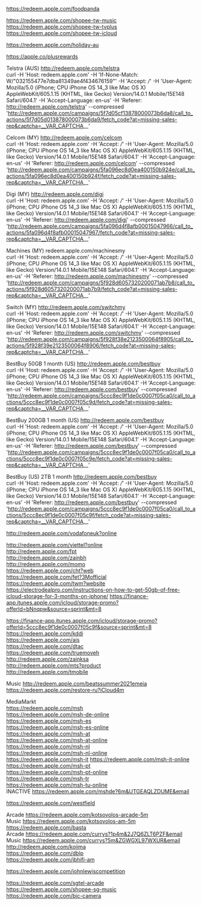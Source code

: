 https://redeem.apple.com/foodpanda  

https://redeem.apple.com/shopee-tw-music  
https://redeem.apple.com/shopee-tw-tvplus  
https://redeem.apple.com/shopee-tw-icloud  

https://redeem.apple.com/holiday-au  

https://apple.co/plusrewards  

Telstra (AUS) http://redeem.apple.com/telstra  
curl -H 'Host: redeem.apple.com' -H 'If-None-Match: W/"032155477e7dba81349ae4f434676159"' -H 'Accept: */*' -H 'User-Agent: Mozilla/5.0 (iPhone; CPU iPhone OS 14_3 like Mac OS X) AppleWebKit/605.1.15 (KHTML, like Gecko) Version/14.0.1 Mobile/15E148 Safari/604.1' -H 'Accept-Language: en-us' -H 'Referer: http://redeem.apple.com/telstra' --compressed 'http://redeem.apple.com/campaigns/5f7d05cf13878000073b6da8/call_to_actions/5f7d05d013878000073b6da9/fetch_code?at=missing-sales-rep&captcha=__VAR_CAPTCHA__'  


Celcom (MY) http://redeem.apple.com/celcom  
curl -H 'Host: redeem.apple.com' -H 'Accept: */*' -H 'User-Agent: Mozilla/5.0 (iPhone; CPU iPhone OS 14_3 like Mac OS X) AppleWebKit/605.1.15 (KHTML, like Gecko) Version/14.0.1 Mobile/15E148 Safari/604.1' -H 'Accept-Language: en-us' -H 'Referer: http://redeem.apple.com/celcom' --compressed 'http://redeem.apple.com/campaigns/5fa096ec8d0ea400150b924e/call_to_actions/5fa096ec8d0ea400150b924f/fetch_code?at=missing-sales-rep&captcha=__VAR_CAPTCHA__'  

Digi (MY) http://redeem.apple.com/digi  
curl -H 'Host: redeem.apple.com' -H 'Accept: */*' -H 'User-Agent: Mozilla/5.0 (iPhone; CPU iPhone OS 14_3 like Mac OS X) AppleWebKit/605.1.15 (KHTML, like Gecko) Version/14.0.1 Mobile/15E148 Safari/604.1' -H 'Accept-Language: en-us' -H 'Referer: http://redeem.apple.com/digi' --compressed 'http://redeem.apple.com/campaigns/5fa096d4f8afb00015047966/call_to_actions/5fa096d4f8afb00015047967/fetch_code?at=missing-sales-rep&captcha=__VAR_CAPTCHA__'  

Machines (MY) redeem.apple.com/machinesmy  
curl -H 'Host: redeem.apple.com' -H 'Accept: */*'  -H 'User-Agent: Mozilla/5.0 (iPhone; CPU iPhone OS 14_3 like Mac OS X) AppleWebKit/605.1.15 (KHTML, like Gecko) Version/14.0.1 Mobile/15E148 Safari/604.1' -H 'Accept-Language: en-us' -H 'Referer: http://redeem.apple.com/machinesmy' --compressed 'http://redeem.apple.com/campaigns/5f928d6057320200071ab7b8/call_to_actions/5f928d6057320200071ab7b9/fetch_code?at=missing-sales-rep&captcha=__VAR_CAPTCHA__'  

Switch (MY) http://redeem.apple.com/switchmy  
curl -H 'Host: redeem.apple.com' -H 'Accept: */*'  -H 'User-Agent: Mozilla/5.0 (iPhone; CPU iPhone OS 14_3 like Mac OS X) AppleWebKit/605.1.15 (KHTML, like Gecko) Version/14.0.1 Mobile/15E148 Safari/604.1' -H 'Accept-Language: en-us' -H 'Referer: http://redeem.apple.com/switchmy' --compressed 'http://redeem.apple.com/campaigns/5f928f38e2123500064f8905/call_to_actions/5f928f39e2123500064f8906/fetch_code?at=missing-sales-rep&captcha=__VAR_CAPTCHA__'  


BestBuy 50GB 1 month (US) http://redeem.apple.com/bestbuy  
curl -H 'Host: redeem.apple.com' -H 'Accept: */*'  -H 'User-Agent: Mozilla/5.0 (iPhone; CPU iPhone OS 14_3 like Mac OS X) AppleWebKit/605.1.15 (KHTML, like Gecko) Version/14.0.1 Mobile/15E148 Safari/604.1' -H 'Accept-Language: en-us' -H 'Referer: http://redeem.apple.com/bestbuy' --compressed 'http://redeem.apple.com/campaigns/5ccc8ec9f1de0c0007f05ca0/call_to_actions/5ccc8ec9f1de0c0007f05c9d/fetch_code?at=missing-sales-rep&captcha=__VAR_CAPTCHA__'  


BestBuy 200GB 1 month (US) http://redeem.apple.com/bestbuy  
curl -H 'Host: redeem.apple.com' -H 'Accept: */*'  -H 'User-Agent: Mozilla/5.0 (iPhone; CPU iPhone OS 14_3 like Mac OS X) AppleWebKit/605.1.15 (KHTML, like Gecko) Version/14.0.1 Mobile/15E148 Safari/604.1' -H 'Accept-Language: en-us' -H 'Referer: http://redeem.apple.com/bestbuy' --compressed 'http://redeem.apple.com/campaigns/5ccc8ec9f1de0c0007f05ca0/call_to_actions/5ccc8ec9f1de0c0007f05c9e/fetch_code?at=missing-sales-rep&captcha=__VAR_CAPTCHA__'  


BestBuy (US) 2TB 1 month http://redeem.apple.com/bestbuy  
curl -H 'Host: redeem.apple.com' -H 'Accept: */*'  -H 'User-Agent: Mozilla/5.0 (iPhone; CPU iPhone OS 14_3 like Mac OS X) AppleWebKit/605.1.15 (KHTML, like Gecko) Version/14.0.1 Mobile/15E148 Safari/604.1' -H 'Accept-Language: en-us' -H 'Referer: http://redeem.apple.com/bestbuy' --compressed 'http://redeem.apple.com/campaigns/5ccc8ec9f1de0c0007f05ca0/call_to_actions/5ccc8ec9f1de0c0007f05c9f/fetch_code?at=missing-sales-rep&captcha=__VAR_CAPTCHA__'
 
http://redeem.apple.com/vodafoneuk?online  

http://redeem.apple.com/viettel?online  
http://redeem.apple.com/fpt  
http://redeem.apple.com/zainbh  
http://redeem.apple.com/momo  
https://redeem.apple.com/cht?web  
https://redeem.apple.com/fet?3Mofficial  
https://redeem.apple.com/twm?website  
https://electrodealpro.com/instructions-on-how-to-get-50gb-of-free-icloud-storage-for-3-months-on-iphone/ 
https://finance-app.itunes.apple.com/icloud/storage-promo?offerId=bNnqpw&source=sprint&mt=8  

https://finance-app.itunes.apple.com/icloud/storage-promo?offerId=5ccc8ec9f1de0c0007f05c9f&source=sprint&mt=8  
https://redeem.apple.com/kddi  
https://redeem.apple.com/ais  
https://redeem.apple.com/dtac  
https://redeem.apple.com/truemoveh  
http://redeem.apple.com/zainksa  
http://redeem.apple.com/mts?product  
http://redeem.apple.com/tmobile  

Music http://redeem.apple.com/beatssummer2021emeia  
https://redeem.apple.com/restore-ru?iCloud4m  

MediaMarkt  
https://redeem.apple.com/msh  
https://redeem.apple.com/msh-de-online  
https://redeem.apple.com/msh-es  
https://redeem.apple.com/msh-es-online  
https://redeem.apple.com/msh-at  
https://redeem.apple.com/msh-at-online  
https://redeem.apple.com/msh-nl  
https://redeem.apple.com/msh-nl-online  
https://redeem.apple.com/msh-it
https://redeem.apple.com/msh-it-online  
https://redeem.apple.com/msh-pt  
https://redeem.apple.com/msh-pt-online  
https://redeem.apple.com/msh-tr  
https://redeem.apple.com/msh-tu-online  
INACTIVE https://redeem.apple.com/mshde?6m&UTGEAQLZDUME&email  



https://redeem.apple.com/westfield  

  
Arcade https://redeem.apple.com/kotsovolos-arcade-5m  
Music https://redeem.apple.com/kotsovolos-am-5m  
https://redeem.apple.com/basta  
Arcade https://redeem.apple.com/currys?1p4m&2J7Q6ZLT6PZF&email  
Music https://redeem.apple.com/currys?5m&ZGWGXL97WXUR&email  
http://redeem.apple.com/kojima  
https://redeem.apple.com/dblp  
https://redeem.apple.com/jbhifi-am  

https://redeem.apple.com/johnlewiscompetition  

https://redeem.apple.com/sgtel-arcade  
https://redeem.apple.com/shopee-sg-music  
https://redeem.apple.com/bic-camera  

